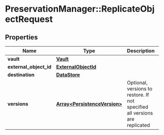 # PreservationManager::ReplicateObjectRequest

## Properties
Name | Type | Description | Notes
------------ | ------------- | ------------- | -------------
**vault** | [**Vault**](Vault.md) |  | 
**external_object_id** | [**ExternalObjectId**](ExternalObjectId.md) |  | 
**destination** | [**DataStore**](DataStore.md) |  | 
**versions** | [**Array&lt;PersistenceVersion&gt;**](PersistenceVersion.md) | Optional, versions to restore. If not specified all versions are replicated | [optional] 

